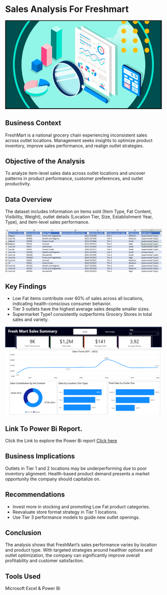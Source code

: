 # Sales Analysis For Freshmart
![header-image](header-image.jpg)

## Business Context
FreshMart is a national grocery chain experiencing inconsistent sales across outlet locations. Management seeks insights to optimize product inventory, improve sales performance, and realign outlet strategies.

## Objective of the Analysis
To analyze item-level sales data across outlet locations and uncover patterns in product performance, customer preferences, and outlet productivity.

## Data Overview
The dataset includes information on items sold (Item Type, Fat Content, Visibility, Weight), outlet details (Location Tier, Size, Establishment Year, Type), and item-level sales performance.

![dataset-snapshot](dataset-snapshot.png)

## Key Findings
- Low Fat items contribute over 60% of sales across all locations, indicating health-conscious consumer behavior.
- Tier 3 outlets have the highest average sales despite smaller sizes.
- Supermarket Type1 consistently outperforms Grocery Stores in total sales and variety.

![freshmart-dashboard](freshmart-dashboard.png)

## Link To Power Bi Report.
Click the Link to explore the Power Bi report [Click here](https://app.powerbi.com/view?r=eyJrIjoiMmI1MmYzNzktNmRlYy00ZWFiLTk0NmMtYmRjZDBhNzEwMzYyIiwidCI6IjRlZmUwNjE0LWY1MzYtNDU1ZC1hMzc5LWMyY2E5MjlkMTIyMyJ9)

## Business Implications
Outlets in Tier 1 and 2 locations may be underperforming due to poor inventory alignment. Health-based product demand presents a market opportunity the company should capitalize on.

## Recommendations
- Invest more in stocking and promoting Low Fat product categories.
- Reevaluate store format strategy in Tier 1 locations.
- Use Tier 3 performance models to guide new outlet openings.

## Conclusion
The analysis shows that FreshMart’s sales performance varies by location and product type. With targeted strategies around healthier options and outlet optimization, the company can significantly improve overall profitability and customer satisfaction.

## Tools Used
Microsoft Excel & Power Bi






